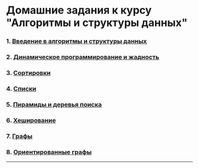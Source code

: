 # Домашние задания к курсу "Алгоритмы и структуры данных"


### 1. [Введение в алгоритмы и структуры данных](lesson.1.binary-search/binarySearch/Intro.md)

### 2. [Динамическое программирование и жадность](tasks/Dynamics.md)

### 3. [Сортировки](tasks/Sorts.md)

### 4. [Списки](tasks/Lists.md)

### 5. [Пирамиды и деревья поиска](tasks/Trees.md) 

### 6. [Хеширование](tasks/Hash.md)

### 7. [Графы](tasks/Graphs.md)

### 8. [Ориентированные графы](tasks/DirGraph.md)

------------
